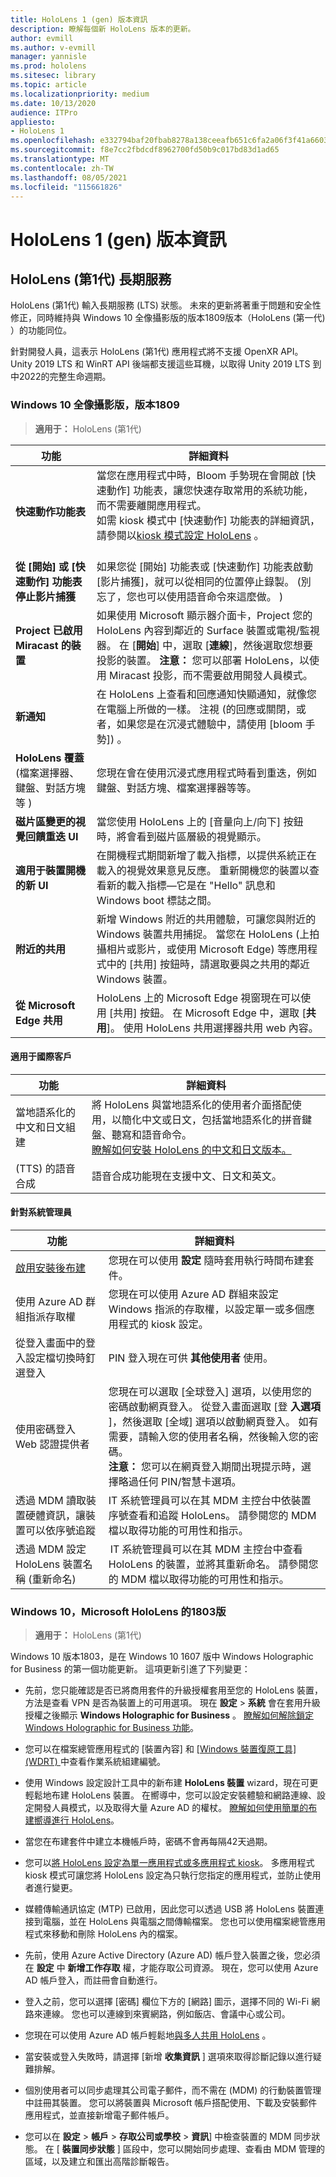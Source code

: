 ```yaml
---
title: HoloLens 1 (gen) 版本資訊
description: 瞭解每個新 HoloLens 版本的更新。
author: evmill
ms.author: v-evmill
manager: yannisle
ms.prod: hololens
ms.sitesec: library
ms.topic: article
ms.localizationpriority: medium
ms.date: 10/13/2020
audience: ITPro
appliesto:
- HoloLens 1
ms.openlocfilehash: e332794baf20fbab8278a138ceeafb651c6fa2a06f3f41a66038e544f7a6e46b
ms.sourcegitcommit: f8e7cc2fbdcdf8962700fd50b9c017bd83d1ad65
ms.translationtype: MT
ms.contentlocale: zh-TW
ms.lasthandoff: 08/05/2021
ms.locfileid: "115661826"
---
```

# <a name="hololens-1st-gen-release-notes"></a>HoloLens 1 (gen) 版本資訊

## <a name="hololens-1st-gen-long-term-servicing"></a>HoloLens (第1代) 長期服務
HoloLens (第1代) 輸入長期服務 (LTS) 狀態。 未來的更新將著重于問題和安全性修正，同時維持與 Windows 10 全像攝影版的版本1809版本（HoloLens (第一代) ）的功能同位。

針對開發人員，這表示 HoloLens (第1代) 應用程式將不支援 OpenXR API。  Unity 2019 LTS 和 WinRT API 後端都支援這些耳機，以取得 Unity 2019 LTS 到中2022的完整生命週期。

### <a name="windows-10-holographic-version-1809"></a>Windows 10 全像攝影版，版本1809

> **適用于：** HoloLens (第1代) 

| 功能 | 詳細資料 |
|---|---|
| **快速動作功能表** | 當您在應用程式中時，Bloom 手勢現在會開啟 [快速動作] 功能表，讓您快速存取常用的系統功能，而不需要離開應用程式。 <br> 如需 kiosk 模式中 [快速動作] 功能表的詳細資訊，請參閱以[kiosk 模式設定 HoloLens](hololens-kiosk.md) 。<br><br> |
| **從 [開始] 或 [快速動作] 功能表停止影片捕獲** | 如果您從 [開始] 功能表或 [快速動作] 功能表啟動 [影片捕獲]，就可以從相同的位置停止錄製。  (別忘了，您也可以使用語音命令來這麼做。 )  |
| **Project 已啟用 Miracast 的裝置** | 如果使用 Microsoft 顯示器介面卡，Project 您的 HoloLens 內容到鄰近的 Surface 裝置或電視/監視器。  在 [**開始**] 中，選取 [**連線**]，然後選取您想要投影的裝置。 **注意：** 您可以部署 HoloLens，以使用 Miracast 投影，而不需要啟用開發人員模式。 |
| **新通知** | 在 HoloLens 上查看和回應通知快顯通知，就像您在電腦上所做的一樣。 注視 (的回應或關閉，或者，如果您是在沉浸式體驗中，請使用 [bloom 手勢]) 。 |
| **HoloLens 覆蓋**<br> (檔案選擇器、鍵盤、對話方塊等 )  | 您現在會在使用沉浸式應用程式時看到重迭，例如鍵盤、對話方塊、檔案選擇器等等。 |
| **磁片區變更的視覺回饋重迭 UI** | 當您使用 HoloLens 上的 [音量向上/向下] 按鈕時，將會看到磁片區層級的視覺顯示。 |
| **適用于裝置開機的新 UI** | 在開機程式期間新增了載入指標，以提供系統正在載入的視覺效果意見反應。 重新開機您的裝置以查看新的載入指標—它是在 "Hello" 訊息和 Windows boot 標誌之間。 |
| **附近的共用** | 新增 Windows 附近的共用體驗，可讓您與附近的 Windows 裝置共用捕捉。 當您在 HoloLens (上拍攝相片或影片，或使用 Microsoft Edge) 等應用程式中的 [共用] 按鈕時，請選取要與之共用的鄰近 Windows 裝置。 |
| **從 Microsoft Edge 共用** | HoloLens 上的 Microsoft Edge 視窗現在可以使用 [共用] 按鈕。 在 Microsoft Edge 中，選取 [**共用**]。 使用 HoloLens 共用選擇器共用 web 內容。 |

#### <a name="for-international-customers"></a>適用于國際客戶

| 功能 | 詳細資料 |
| --- | --- |
| 當地語系化的中文和日文組建 | 將 HoloLens 與當地語系化的使用者介面搭配使用，以簡化中文或日文，包括當地語系化的拼音鍵盤、聽寫和語音命令。<br>[瞭解如何安裝 HoloLens 的中文和日文版本。](hololens1-install-localized.md) |
|  (TTS) 的語音合成 | 語音合成功能現在支援中文、日文和英文。 |

#### <a name="for-administrators"></a>針對系統管理員

| 功能 |  詳細資料  |
|---|----|
| [啟用安裝後布建](hololens-provisioning.md) | 您現在可以使用 **設定** 隨時套用執行時間布建套件。 |
| 使用 Azure AD 群組指派存取權 | 您現在可以使用 Azure AD 群組來設定 Windows 指派的存取權，以設定單一或多個應用程式的 kiosk 設定。 |
| 從登入畫面中的登入設定檔切換時釘選登入 | PIN 登入現在可供 **其他使用者** 使用。 |
| 使用密碼登入 Web 認證提供者 | 您現在可以選取 [全球登入] 選項，以使用您的密碼啟動網頁登入。 從登入畫面選取 [登 **入選項** ]，然後選取 [全域] 選項以啟動網頁登入。 如有需要，請輸入您的使用者名稱，然後輸入您的密碼。 <br>**注意：** 您可以在網頁登入期間出現提示時，選擇略過任何 PIN/智慧卡選項。 |
| 透過 MDM 讀取裝置硬體資訊，讓裝置可以依序號追蹤 | IT 系統管理員可以在其 MDM 主控台中依裝置序號查看和追蹤 HoloLens。 請參閱您的 MDM 檔以取得功能的可用性和指示。 |
| 透過 MDM 設定 HoloLens 裝置名稱 (重新命名)  | IT 系統管理員可以在其 MDM 主控台中查看 HoloLens 的裝置，並將其重新命名。 請參閱您的 MDM 檔以取得功能的可用性和指示。 |

### <a name="windows-10-version-1803-for-microsoft-hololens"></a>Windows 10，Microsoft HoloLens 的1803版

> **適用于：** HoloLens (第1代) 

Windows 10 版本1803，是在 Windows 10 1607 版中 Windows Holographic for Business 的第一個功能更新。 這項更新引進了下列變更：

- 先前，您只能確認是否已將商用套件的升級授權套用至您的 HoloLens 裝置，方法是查看 VPN 是否為裝置上的可用選項。 現在 **設定**  >  **系統** 會在套用升級授權之後顯示 **Windows Holographic for Business** 。 [瞭解如何解除鎖定 Windows Holographic for Business 功能](hololens1-upgrade-enterprise.md)。

- 您可以在檔案總管應用程式的 [裝置內容] 和 [ [Windows 裝置復原工具] (WDRT) ](https://support.microsoft.com/help/12379/windows-10-mobile-device-recovery-tool-faq)中查看作業系統組建編號。
- 使用 Windows 設定設計工具中的新布建 **HoloLens 裝置** wizard，現在可更輕鬆地布建 HoloLens 裝置。 在嚮導中，您可以設定安裝體驗和網路連線、設定開發人員模式，以及取得大量 Azure AD 的權杖。 [瞭解如何使用簡單的布建嚮導進行 HoloLens](hololens-provisioning.md#provisioning-package-hololens-wizard)。

- 當您在布建套件中建立本機帳戶時，密碼不會再每隔42天過期。

- 您可以[將 HoloLens 設定為單一應用程式或多應用程式 kiosk](hololens-kiosk.md)。 多應用程式 kiosk 模式可讓您將 HoloLens 設定為只執行您指定的應用程式，並防止使用者進行變更。

- 媒體傳輸通訊協定 (MTP) 已啟用，因此您可以透過 USB 將 HoloLens 裝置連接到電腦，並在 HoloLens 與電腦之間傳輸檔案。 您也可以使用檔案總管應用程式來移動和刪除 HoloLens 內的檔案。

- 先前，使用 Azure Active Directory (Azure AD) 帳戶登入裝置之後，您必須在 **設定** 中 **新增工作存取** 權，才能存取公司資源。 現在，您可以使用 Azure AD 帳戶登入，而註冊會自動進行。

- 登入之前，您可以選擇 [密碼] 欄位下方的 [網路] 圖示，選擇不同的 Wi-Fi 網路來連線。 您也可以連線到來賓網路，例如飯店、會議中心或公司。

- 您現在可以使用 Azure AD 帳戶輕鬆地[與多人共用 HoloLens](hololens-multiple-users.md) 。

- 當安裝或登入失敗時，請選擇 [新增 **收集資訊** ] 選項來取得診斷記錄以進行疑難排解。

- 個別使用者可以同步處理其公司電子郵件，而不需在 (MDM) 的行動裝置管理中註冊其裝置。 您可以將裝置與 Microsoft 帳戶搭配使用、下載及安裝郵件應用程式，並直接新增電子郵件帳戶。

- 您可以在 **設定**  >  **帳戶**  >  **存取公司或學校**  >  **資訊**] 中檢查裝置的 MDM 同步狀態。 在 [ **裝置同步狀態** ] 區段中，您可以開始同步處理、查看由 MDM 管理的區域，以及建立和匯出高階診斷報告。
